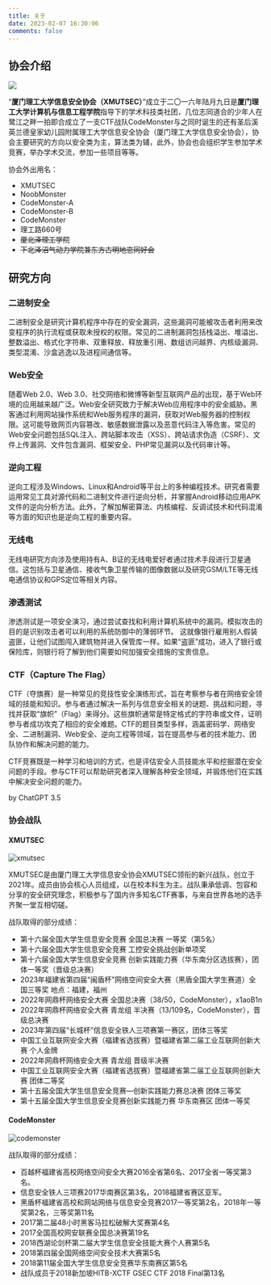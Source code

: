 ```yaml
---
title: 关于
date: 2023-02-07 16:30:06 
comments: false
---
```


## 协会介绍

![](images/xmutsec.jpg)

“**厦门理工大学信息安全协会（XMUTSEC）**”成立于二〇一六年陆月九日是**厦门理工大学计算机与信息工程学院**指导下的学术科技类社团，几位志同道合的少年人在鹭江之畔一拍即合成立了一支CTF战队CodeMonster与之同时诞生的还有圣后溪英兰德皇家幼儿园附属理工大学信息安全协会（厦门理工大学信息安全协会），协会主要研究的方向以安全类为主，算法类为辅，此外，协会也会组织学生参加学术竞赛，举办学术交流，参加一些项目等等。

协会外出用名：

- XMUTSEC
- NoobMonster
- CodeMonster-A
- CodeMonster-B
- CodeMonster
- 理工路660号
- ~~厦北泽理工学院~~
- ~~下北泽沼气动力学院兼东方古明地恋同好会~~

## 研究方向

### **二进制安全**
二进制安全是研究计算机程序中存在的安全漏洞，这些漏洞可能被攻击者利用来改变程序的执行流程或获取未授权的权限。常见的二进制漏洞包括栈溢出、堆溢出、整数溢出、格式化字符串、双重释放、释放重引用、数组访问越界、内核级漏洞、类型混淆、沙盒逃逸以及进程间通信等。

### **Web安全**
随着Web 2.0、Web 3.0、社交网络和微博等新型互联网产品的出现，基于Web环境的应用越来越广泛。Web安全研究致力于解决Web应用程序中的安全威胁。黑客通过利用网站操作系统和Web服务程序的漏洞，获取对Web服务器的控制权限。这可能导致网页内容篡改、敏感数据泄露以及恶意代码注入等危害。常见的Web安全问题包括SQL注入、跨站脚本攻击（XSS）、跨站请求伪造（CSRF）、文件上传漏洞、文件包含漏洞、框架安全、PHP常见漏洞以及代码审计等。

### **逆向工程**
逆向工程涉及Windows、Linux和Android等平台上的多种编程技术。研究者需要运用常见工具对源代码和二进制文件进行逆向分析，并掌握Android移动应用APK文件的逆向分析方法。此外，了解加解密算法、内核编程、反调试技术和代码混淆等方面的知识也是逆向工程的重要内容。

### **无线电**

无线电研究方向涉及使用持有A、B证的无线电爱好者通过技术手段进行卫星通信。这包括与卫星通信、接收气象卫星传输的图像数据以及研究GSM/LTE等无线电通信协议和GPS定位等相关内容。

### **渗透测试**

渗透测试是一项安全演习，通过尝试查找和利用计算机系统中的漏洞。模拟攻击的目的是识别攻击者可以利用的系统防御中的薄弱环节。 这就像银行雇用别人假装盗匪，让他们试图闯入建筑物并进入保管库一样。如果“盗匪”成功，进入了银行或保险库，则银行将了解到他们需要如何加强安全措施的宝贵信息。

### **CTF（Capture The Flag）**
CTF（夺旗赛）是一种常见的竞技性安全演练形式，旨在考察参与者在网络安全领域的技能和知识。参与者通过解决一系列与信息安全相关的谜题、挑战和问题，寻找并获取“旗帜”（Flag）来得分。这些旗帜通常是特定格式的字符串或文件，证明参与者成功攻克了相应的安全难题。CTF的题目类型多样，涵盖密码学、网络安全、二进制漏洞、Web安全、逆向工程等领域，旨在提高参与者的技术能力、团队协作和解决问题的能力。

CTF竞赛既是一种学习和培训的方式，也是评估安全人员技能水平和挖掘潜在安全问题的手段。参与CTF可以帮助研究者深入理解各种安全领域，并锻炼他们在实践中解决安全问题的能力。

by ChatGPT 3.5

### **协会战队**

#### XMUTSEC

![xmutsec](images/team.png)

XMUTSEC是由厦门理工大学信息安全协会XMUTSEC领衔的新兴战队，创立于2021年。成员由协会核心人员组成，以在校本科生为主。战队秉承低调、包容和分享的安全研究理念，积极参与了国内许多知名CTF赛事，与来自世界各地的选手齐聚一堂互相切磋。

战队取得的部分成绩：

- 第十六届全国大学生信息安全竞赛 全国总决赛 一等奖（第5名）
- 第十六届全国大学生信息安全竞赛 工控安全挑战创新单项奖
- 第十六届全国大学生信息安全竞赛 创新实践能力赛（华东南分区选拔赛），团体一等奖（晋级总决赛）
- 2023年福建省第四届“闽盾杯”网络空间安全大赛（黑盾全国大学生赛道）全国三等奖
地点：福建，福州
- 2022年网鼎杯网络安全大赛 全国总决赛（38/50，CodeMonster），x1aoB1n
- 2022年网鼎杯网络安全大赛 青龙组 半决赛（13/109名，CodeMonster），晋级总决赛
- 2023年第四届“长城杯”信息安全铁人三项赛第一赛区，团体三等奖
- 中国工业互联网安全大赛（福建省选拔赛）暨福建省第二届工业互联网创新大赛 个人金牌
- 2022年网鼎杯网络安全大赛 青龙组 晋级半决赛
- 中国工业互联网安全大赛（福建省选拔赛）暨福建省第二届工业互联网创新大赛 团体二等奖
- 第十五届全国大学生信息安全竞赛—创新实践能力赛总决赛 团体三等奖
- 第十五届全国大学生信息安全竞赛创新实践能力赛 华东南赛区 团体一等奖


#### CodeMonster

![codemonster](images/codemonster.jpg)

战队取得的部分成绩：
- 百越杯福建省高校网络空间安全大赛2016全省第6名、2017全省一等奖第3名。
- 信息安全铁人三项赛2017华南赛区第3名，2018福建省赛区亚军。
- 黑盾杯福建省高校和网站网络与信息安全竞赛2017一等奖第2名，2018年一等奖第2名，三等奖第11名
- 2017第二届48小时黑客马拉松破解大奖赛第4名
- 2017全国高校网安联赛全国总决赛第19名
- 2018西湖论剑杯第二届大学生信息安全技能大赛个人赛第5名
- 2018第四届全国网络空间安全技术大赛第5名
- 2018第11届全国大学生信息安全竞赛华东南赛区第5名
- 战队成员于2018新加坡HITB-XCTF GSEC CTF 2018 Final第13名